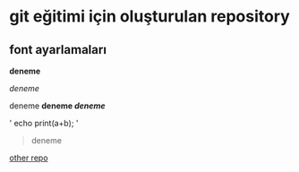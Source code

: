# git eğitimi için oluşturulan repository


## font ayarlamaları 

**deneme**

*deneme*

deneme **deneme _deneme_**

' echo print(a+b); '

> deneme

[other repo]() 
